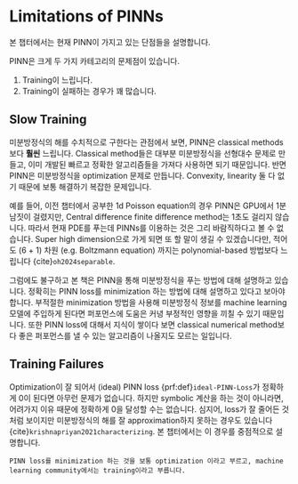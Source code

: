 # Limitations of PINNs
본 챕터에서는 현재 PINN이 가지고 있는 단점들을 설명합니다.

PINN은 크게 두 가지 카테고리의 문제점이 있습니다.
1. Training이 느립니다.
2. Training이 실패하는 경우가 꽤 많습니다.


## Slow Training
미분방정식의 해를 수치적으로 구한다는 관점에서 보면, PINN은 classical methods보다 **훨씬** 느립니다.
Classical method들은 대부분 미분방정식을 선형대수 문제로 만들고,
이미 개발된 빠르고 정확한 알고리즘들을 가져다 사용하면 되기 때문입니다.
반면 PINN은 미분방정식을 optimization 문제로 만듭니다.
Convexity, linearity 둘 다 없기 때문에 보통 해결하기 복잡한 문제입니다.

예를 들어, 이전 챕터에서 공부한 1d Poisson equation의 경우
PINN은 GPU에서 1분 남짓이 걸렸지만,
Central difference finite difference method는 1초도 걸리지 않습니다.
따라서 현재 PDE를 푸는데 PINNs를 이용하는 것은 그리 바람직하다고 볼 수 없습니다.
Super high dimension으로 가게 되면 또 할 말이 생길 수 있겠습니다만,
적어도 (6 + 1) 차원 (e.g. Boltzmann equation) 까지는 polynomial-based 방법보다 느립니다 {cite}`oh2024separable`.

그럼에도 불구하고 본 책은 PINN을 통해 미분방정식을 푸는 방법에 대해 설명하고 있습니다.
정확히는 PINN loss를 minimization 하는 방법에 대해 설명하고 있다고 보아야 합니다.
부적절한 minimization 방법을 사용해 미분방정식 정보를 machine learning 모델에 주입하게 된다면
퍼포먼스에 도움은 커녕 부정적인 영향을 끼칠 수 있기 때문입니다.
또한 PINN loss에 대해서 지식이 쌓이다 보면 classical numerical method보다 좋은 퍼포먼스를 낼 수 있는 알고리즘이 나올지도 모르는 일입니다.


## Training Failures
Optimization이 잘 되어서 (ideal) PINN loss {prf:def}`ideal-PINN-Loss`가 정확하게 $0$이 된다면 아무런 문제가 없습니다.
하지만 symbolic 계산을 하는 것이 아니라면, 어려가지 이유 때문에 정확하게 $0$을 달성할 수는 없습니다.
심지어, loss가 잘 줄어든 것 처럼 보이지만 미분방정식의 해를 잘 approximation하지 못하는 경우도 있습니다 {cite}`krishnapriyan2021characterizing`.
본 챕터에서는 이 경우를 중점적으로 설명합니다.

```{prf:remark}
PINN loss를 minimization 하는 것을 보통 optimization 이라고 부르고, machine learning community에서는 training이라고 부릅니다.
```
